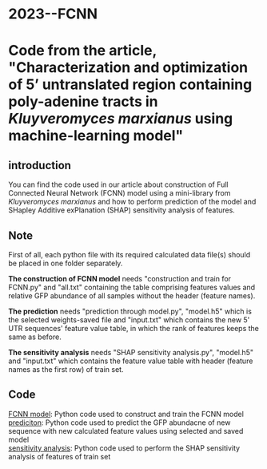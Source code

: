 # 2023--FCNN

# Code from the article, "Characterization and optimization of 5’ untranslated region containing poly-adenine tracts in *Kluyveromyces marxianus* using machine-learning model"

## introduction
You can find the code used in our article about construction of Full Connected Neural Network (FCNN) model using a mini-library from *Kluyveromyces marxianus* and  how to perform prediction of the model and SHapley Additive exPlanation (SHAP) sensitivity analysis of features.

## Note

First of all, each python file with its required calculated data file(s) should be placed in one folder separately.  
  
**The construction of FCNN model** needs "construction and train for FCNN.py" and "all.txt" containing the table comprising features values and relative GFP abundance of all samples without the header (feature names).  
  
**The prediction** needs "prediction through model.py", "model.h5" which is the selected weights-saved file and "input.txt" which contains the new 5' UTR sequences' feature value table, in which the rank of features keeps the same as before.  
  
**The sensitivity analysis** needs "SHAP sensitivity analysis.py", "model.h5" and "input.txt" which contains the feature value table with header (feature names as the first row) of train set.  


## Code
[FCNN model](https://github.com/CODdown/2023--FCNN/tree/main/Code/construction%20and%20train%20for%20FCNN.py): Python code used to construct and train the FCNN model  
[prediciton](https://github.com/CODdown/2023--FCNN/tree/main/Code/prediction%20through%20model.py): Python code used to predict the GFP abundacne of new sequence with new calculated feature values using selected and saved model  
[sensitivity analysis](https://github.com/CODdown/2023--FCNN/tree/main/Code/SHAP%20sensitivity%20analysis.py): Python code used to perform the SHAP sensitivity analysis of features of train set  

